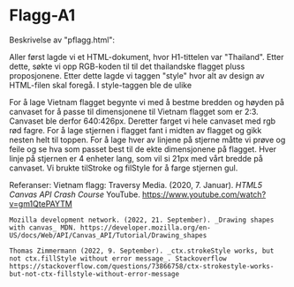 # Flagg-A1

Beskrivelse av "pflagg.html":

Aller først lagde vi et HTML-dokument, hvor H1-tittelen var "Thailand". Etter dette, søkte vi opp RGB-koden til til det thailandske flagget pluss proposjonene. 
Etter dette lagde vi taggen "style" hvor alt av design av HTML-filen skal foregå. I style-taggen ble de ulike 

For å lage Vietnam flagget begynte vi med å bestme bredden og høyden på canvaset for å passe til dimensjonene til Vietnam flagget som er 2:3.
Canvaset ble derfor 640:426px. Deretter farget vi hele canvaset med rgb rød fagre. For å lage stjernen i flagget fant i midten av flagget og gikk nesten helt til toppen.
For å lage hver av linjene på stjerne måtte vi prøve og feile og se hva som passet best til de ekte dimensjonene på flagget.
Hver linje på stjernen er 4 enheter lang, som vil si 21px med vårt bredde på canvaset.
Vi brukte tilStroke og filStyle for å farge stjernen gul.

Referanser:
    Vietnam flagg:
    Traversy Media. (2020, 7. Januar). _HTML5 Canvas API Crash Course_ YouTube. https://www.youtube.com/watch?v=gm1QtePAYTM 
    
    Mozilla development network. (2022, 21. September). _Drawing shapes with canvas_ MDN. https://developer.mozilla.org/en-US/docs/Web/API/Canvas_API/Tutorial/Drawing_shapes
    
    Thomas Zimmermann (2022, 9. September). _ctx.strokeStyle works, but not ctx.fillStyle without error message_. Stackoverflow https://stackoverflow.com/questions/73866758/ctx-strokestyle-works-but-not-ctx-fillstyle-without-error-message
    

